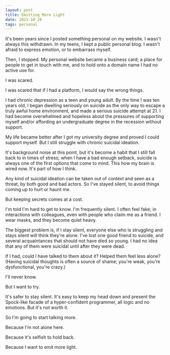 ```yaml
---
layout: post
title: Emitting More Light
date: 2021-10-26
tags: personal
---
```


It's been years since I posted something personal on my website. I wasn't always this withdrawn. In my teens, I kept a public personal blog. I wasn't afraid to express emotion, or to embarrass myself.

Then, I stopped. My personal website became a business card; a place for people to get in touch with me, and to hold onto a domain name I had no active use for.

I was scared.

I was scared that if I had a platform, I would say the wrong things.

I had chronic depression as a teen and young adult. By the time I was ten years old, I began dwelling seriously on suicide as the only way to escape a truly awful home environment, and made a serious suicide attempt at 21. I had become overwhelmed and hopeless about the pressures of supporting myself and/or affording an undergraduate degree in the recession without support.

My life became better after I got my university degree and proved I could support myself. But I still struggle with chronic suicidal ideation.

It's background noise at this point, but it's become a habit that I still fall back to in times of stress; when I have a bad enough setback, suicide is always one of the first options that come to mind. This how my brain is wired now. It's part of how I think.

Any kind of suicidal ideation can be taken out of context and seen as a threat, by both good and bad actors. So I've stayed silent, to avoid things coming up to hurt or haunt me.

But keeping secrets comes at a cost.

I'm told I'm hard to get to know. I'm frequently silent. I often feel fake; in interactions with colleagues, even with people who claim me as a friend. I wear masks, and they become quiet heavy.

The biggest problem is, if I stay silent, everyone else who is struggling and stays silent will think they're alone. I've lost one good friend to suicide, and several acquaintances that should not have died so young. I had no idea that any of them were suicidal until after they were dead.

If I had, could I have talked to them about it? Helped them feel less alone? (Having suicidal thoughts is often a source of shame; you're weak, you're dysfunctional, you're crazy.)

I'll never know.

But I want to try.

It's safer to stay silent. It's easy to keep my head down and present the Spock-like facade of a hyper-confident programmer, all logic and no emotions. But it's not worth it.

So I'm going to start talking more.

Because I'm not alone here.

Because it's selfish to hold back.

Because I want to emit more light.


